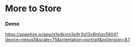 # More to Store
### Demo
https://appetize.io/app/q1edkvrn3p9r3g13x8h0qx5904?device=nexus5&scale=75&orientation=portrait&osVersion=8.1

